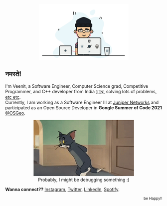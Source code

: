 <p align="center">
  <a href="https://veenits123.github.io/">
    <img src="programmer.gif" alt="Veenit" height="180"/>
  </a>
</p>

## नमस्ते!

I'm Veenit, a Software Engineer, Computer Science grad, Competitive Programmer, and C++ developer from India :india:, solving lots of problems, [etc etc](https://veenits123.github.io/).<br>
Currently, I am working as a Software Engineer III at [Juniper Networks](https://github.com/Juniper) and participated as an Open Source Developer in **Google Summer of Code 2021** [@OSGeo](https://github.com/OSGeo).

<p align="center">
  <a href="https://veenits123.github.io/">
    <img src="tom.gif" alt="Veenit" height="180"/>
  </a>
  <br>
  Probably, I might be debugging something :)
</p>

**Wanna connect??** [Instagram](https://www.instagram.com/veenit._.singh123/), [Twitter](https://twitter.com/vee_nits123), [LinkedIn](https://www.linkedin.com/in/veenits123/), [Spotify](https://open.spotify.com/user/ovs6jeqqwthcd1wjcmvmv0cnlpk).
<br>
<p align="right">
  <sup>be Happy!!</sup>
</p>
